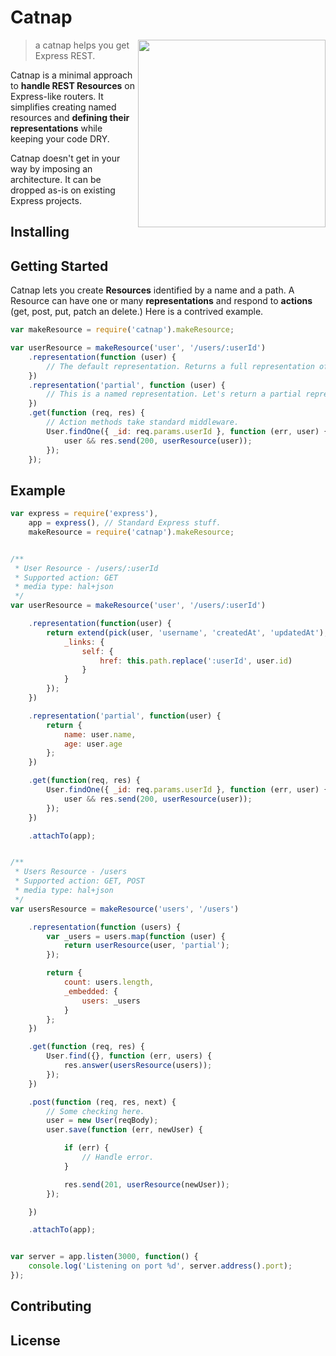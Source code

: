 # Catnap

<img width="300" align="right" src="https://dl.dropboxusercontent.com/u/25944784/catnap.png"/>

> a catnap helps you get Express REST.

Catnap is a minimal approach to **handle REST Resources** on Express-like routers. It simplifies creating named resources and **defining their representations** while keeping your code DRY.

Catnap doesn't get in your way by imposing an architecture. It can be dropped as-is on existing Express projects.

## Installing

## Getting Started
Catnap lets you create **Resources** identified by a name and a path. A Resource can have one or many **representations** and respond to **actions** (get, post, put, patch an delete.) Here is a contrived example.

~~~~javascript
var makeResource = require('catnap').makeResource;

var userResource = makeResource('user', '/users/:userId')
    .representation(function (user) {
        // The default representation. Returns a full representation of user
    })
    .representation('partial', function (user) {
    	// This is a named representation. Let's return a partial representation
    })
    .get(function (req, res) {
    	// Action methods take standard middleware.
        User.findOne({ _id: req.params.userId }, function (err, user) {
            user && res.send(200, userResource(user));
        });
    });
~~~~

## Example
~~~~javascript
var express = require('express'),
	app = express(), // Standard Express stuff.
	makeResource = require('catnap').makeResource;


/**
 * User Resource - /users/:userId
 * Supported action: GET
 * media type: hal+json
 */
var userResource = makeResource('user', '/users/:userId')

	.representation(function(user) {
		return extend(pick(user, 'username', 'createdAt', 'updatedAt'), {
			_links: {
				self: {
					href: this.path.replace(':userId', user.id)
				}
			}
		});
	})

	.representation('partial', function(user) {
		return {
			name: user.name,
			age: user.age
		};
	})

	.get(function(req, res) {
		User.findOne({ _id: req.params.userId }, function (err, user) {
			user && res.send(200, userResource(user));
		});
	})

	.attachTo(app);


/**
 * Users Resource - /users
 * Supported action: GET, POST
 * media type: hal+json
 */
var usersResource = makeResource('users', '/users')

	.representation(function (users) {
		var _users = users.map(function (user) {
			return userResource(user, 'partial');
		});

		return {
			count: users.length,
			_embedded: {
				users: _users
			}
		};
	})

	.get(function (req, res) {
		User.find({}, function (err, users) {
			res.answer(usersResource(users));
		});
	})

	.post(function (req, res, next) {
		// Some checking here.
		user = new User(reqBody);
		user.save(function (err, newUser) {

			if (err) {
				// Handle error.
			}

			res.send(201, userResource(newUser));
		});

	})

	.attachTo(app);


var server = app.listen(3000, function() {
	console.log('Listening on port %d', server.address().port);
});
~~~~

## Contributing

## License
